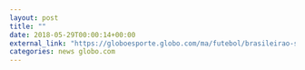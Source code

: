 ```yaml
---
layout: post
title: ""
date: 2018-05-29T00:00:14+00:00
external_link: "https://globoesporte.globo.com/ma/futebol/brasileirao-serie-b/jogo/28-05-2018/sampaio-correia-ponte-preta.ghtml"
categories: news globo.com
---
```

